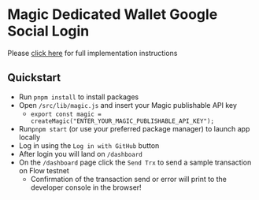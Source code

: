# Magic Dedicated Wallet Google Social Login

Please [click here](https://magic.link/docs/authentication/features/social-logins/social-providers/google) for full implementation instructions

## Quickstart

- Run `pnpm install` to install packages
- Open `/src/lib/magic.js` and insert your Magic publishable API key
  - `export const magic = createMagic("ENTER_YOUR_MAGIC_PUBLISHABLE_API_KEY");`
- Run`pnpm start` (or use your preferred package manager) to launch app locally
- Log in using the `Log in with GitHub` button
- After login you will land on `/dashboard`
- On the `/dashboard` page click the `Send Trx` to send a sample transaction on Flow testnet
  - Confirmation of the transaction send or error will print to the developer console in the browser!
